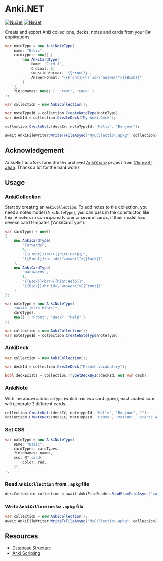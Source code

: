 ﻿# Anki.NET

[![NuGet](https://img.shields.io/nuget/v/Anki.NET.svg)](https://www.nuget.org/packages/Anki.NET)
[![NuGet](https://img.shields.io/nuget/dt/Anki.NET.svg)](https://www.nuget.org/packages/Anki.NET)

Create and export Anki collections, decks, notes and cards from your C# applications.

```csharp
var noteType = new AnkiNoteType(
    name: "Basic",
    cardTypes: new[] {
        new AnkiCardType(
            Name: "Card 1",
            Ordinal: 0,
            QuestionFormat: "{{Front}}",
            AnswerFormat: "{{Front}}<hr id=\"answer\">{{Back}}"
        )
    },
    fieldNames: new[] { "Front", "Back" }
);

var collection = new AnkiCollection();

var noteTypeId = collection.CreateNoteType(noteType);
var deckId = collection.CreateDeck("My Anki Deck");

collection.CreateNote(deckId, noteTypeId, "Hello", "Bonjour");

await AnkiFileWriter.WriteToFileAsync("MyCollection.apkg", collection);
```

## Acknowledgement

Anki.NET is a fork form the the archived [AnkiSharp](https://github.com/AnkiTools/AnkiSharp) project from [Clement-Jean](https://github.com/Clement-Jean). Thanks a lot for the hard work!

## Usage

### AnkiCollection

Start by creating an `AnkiCollection`. To add notes to the collection, you need a notes model (`AnkiNoteType`), you can pass in the constructor, like this.
A note can correspond to one or several cards, if their model has several card tempates ('AnkiCardType').

``` csharp
var cardTypes = new[]
{
    new AnkiCardType(
        "Forwards",
        0,
        "{{Front}}<br/>{{hint:Help}}",
        "{{Front}}<hr id=\"answer\">{{Back}}"
    ),
    new AnkiCardType(
        "Backwards",
        1,
        "{{Back}}<br/>{{hint:Help}}",
        "{{Back}}<hr id=\"answer\">{{Front}}"
    )
};

var noteType = new AnkiNoteType(
    "Basic (With hints)",
    cardTypes,
    new[] { "Front", "Back", "Help" }
);
        
var collection = new AnkiCollection();
var noteTypeId = collection.CreateNoteType(noteType);
```

### AnkiDeck

``` csharp
var collection = new AnkiCollection();

var deckId = collection.CreateDeck("French vocabulary");

bool deckExists = collection.TryGetDeckById(deckId, out var deck);
```

### AnkiNote

With the above `AnkiNoteType` (which has two card types), each added note will generate 2 different cards.

```csharp
collection.CreateNote(deckId, notetypeId, "Hello", "Bonjour", "");
collection.CreateNote(deckId, noteTypeId, "House", "Maison", "Starts with \"M\"");
```

### Set CSS

``` csharp
var noteType = new AnkiNoteType(
    name: "Basic",
    cardTypes: cardTypes,
    fieldNames: names,
    css: @".card{
        color: red;
    }",
);
```

### Read `AnkiCollection` from `.apkg` file

``` csharp
AnkiCollection collection = await AnkiFileReader.ReadFromFileAsync("collection.apkg");
```

### Write `AnkiCollection` to `.apkg` file

```csharp
var collection = new AnkiCollection();
await AnkiFileWriter.WriteToFileAsync("MyCollection.apkg", collection);
```

## Resources

- [Database Structure](https://github.com/ankidroid/Anki-Android/wiki/Database-Structure)
- [Anki Scripting](https://www.juliensobczak.com/write/2016/12/26/anki-scripting.html)